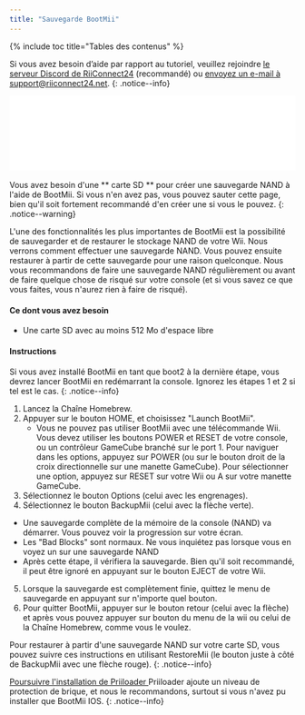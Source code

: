 ```yaml
---
title: "Sauvegarde BootMii"
---
```


{% include toc title="Tables des contenus" %}

Si vous avez besoin d’aide par rapport au tutoriel, veuillez rejoindre [le serveur Discord de RiiConnect24](https://discord.gg/b4Y7jfD) (recommandé) ou [envoyez un e-mail à support@riiconnect24.net](mailto:support@riiconnect24.net).
{: .notice--info}

![Logo de BootMii](/images/bootmii.png)

Vous avez besoin d'une ** carte SD ** pour créer une sauvegarde NAND à l'aide de BootMii. Si vous n'en avez pas, vous pouvez sauter cette page, bien qu'il soit fortement recommandé d'en créer une si vous le pouvez.
{: .notice--warning}

L'une des fonctionnalités les plus importantes de BootMii est la possibilité de sauvegarder et de restaurer le stockage NAND de votre Wii. Nous verrons comment effectuer une sauvegarde NAND. Vous pouvez ensuite restaurer à partir de cette sauvegarde pour une raison quelconque. Nous vous recommandons de faire une sauvegarde NAND régulièrement ou avant de faire quelque chose de risqué sur votre console (et si vous savez ce que vous faites, vous n'aurez rien à faire de risqué).

#### Ce dont vous avez besoin
* Une carte SD avec au moins 512 Mo d'espace libre

#### Instructions
Si vous avez installé BootMii en tant que boot2 à la dernière étape, vous devrez lancer BootMii en redémarrant la console. Ignorez les étapes 1 et 2 si tel est le cas.
{: .notice--info}
1. Lancez la Chaîne Homebrew.
2. Appuyer sur le bouton HOME, et choisissez "Launch BootMii".
   - Vous ne pouvez pas utiliser BootMii avec une télécommande Wii. Vous devez utiliser les boutons POWER et RESET de votre console, ou un contrôleur GameCube branché sur le port 1. Pour naviguer dans les options, appuyez sur POWER (ou sur le bouton droit de la croix directionnelle sur une manette GameCube). Pour sélectionner une option, appuyez sur RESET sur votre Wii ou A sur votre manette GameCube.
3. Sélectionnez le bouton Options (celui avec les engrenages).
4. Sélectionnez le bouton BackupMii (celui avec la flèche verte).
- Une sauvegarde complète de la mémoire de la console (NAND) va démarrer. Vous pouvez voir la progression sur votre écran.
- Les "Bad Blocks" sont normaux. Ne vous inquiétez pas lorsque vous en voyez un sur une sauvegarde NAND
- Après cette étape, il vérifiera la sauvegarde. Bien qu'il soit recommandé, il peut être ignoré en appuyant sur le bouton EJECT de votre Wii.
5. Lorsque la sauvegarde est complètement finie, quittez le menu de sauvegarde en appuyant sur n'importe quel bouton.
6. Pour quitter BootMii, appuyer sur le bouton retour (celui avec la flèche) et après vous pouvez appuyer sur bouton du menu de la wii ou celui de la Chaîne Homebrew, comme vous le voulez.

Pour restaurer à partir d'une sauvegarde NAND sur votre carte SD, vous pouvez suivre ces instructions en utilisant RestoreMii (le bouton juste à côté de BackupMii avec une flèche rouge).
{: .notice--info}

[ Poursuivre l'installation de Priiloader ](priiloader) Priiloader ajoute un niveau de protection de brique, et nous le recommandons, surtout si vous n'avez pu installer que BootMii IOS.
{: .notice--info}
